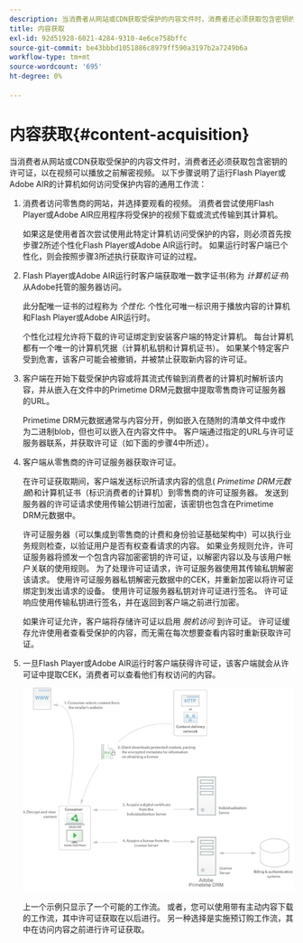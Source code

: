 ```yaml
---
description: 当消费者从网站或CDN获取受保护的内容文件时，消费者还必须获取包含密钥的许可证，以在视频可以播放之前解密视频。 以下步骤说明了运行Flash Player或Adobe AIR的计算机如何访问受保护内容的通用工作流
title: 内容获取
exl-id: 92d51928-6021-4284-9310-4e6ce758bffc
source-git-commit: be43bbbd1051886c8979ff590a3197b2a7249b6a
workflow-type: tm+mt
source-wordcount: '695'
ht-degree: 0%

---
```


# 内容获取{#content-acquisition}

当消费者从网站或CDN获取受保护的内容文件时，消费者还必须获取包含密钥的许可证，以在视频可以播放之前解密视频。 以下步骤说明了运行Flash Player或Adobe AIR的计算机如何访问受保护内容的通用工作流：

1. 消费者访问零售商的网站，并选择要观看的视频。 消费者尝试使用Flash Player或Adobe AIR应用程序将受保护的视频下载或流式传输到其计算机。

   如果这是使用者首次尝试使用此特定计算机访问受保护的内容，则必须首先按步骤2所述个性化Flash Player或Adobe AIR运行时。 如果运行时客户端已个性化，则会按照步骤3所述执行获取许可证的过程。

1. Flash Player或Adobe AIR运行时客户端获取唯一数字证书(称为 *计算机证书*)从Adobe托管的服务器访问。

   此分配唯一证书的过程称为 *个性化*. 个性化可唯一标识用于播放内容的计算机和Flash Player或Adobe AIR运行时。

   个性化过程允许将下载的许可证绑定到安装客户端的特定计算机。 每台计算机都有一个唯一的计算机凭据（计算机私钥和计算机证书）。 如果某个特定客户受到危害，该客户可能会被撤销，并被禁止获取新内容的许可证。

1. 客户端在开始下载受保护内容或将其流式传输到消费者的计算机时解析该内容，并从嵌入在文件中的Primetime DRM元数据中提取零售商许可证服务器的URL。

   Primetime DRM元数据通常与内容分开，例如嵌入在随附的清单文件中或作为二进制blob，但也可以嵌入在内容文件中。 客户端通过指定的URL与许可证服务器联系，并获取许可证（如下面的步骤4中所述）。
1. 客户端从零售商的许可证服务器获取许可证。

   在许可证获取期间，客户端发送标识所请求内容的信息( *Primetime DRM元数据*)和计算机证书（标识消费者的计算机）到零售商的许可证服务器。 发送到服务器的许可证请求使用传输公钥进行加密，该密钥也包含在Primetime DRM元数据中。

   许可证服务器（可以集成到零售商的计费和身份验证基础架构中）可以执行业务规则检查，以验证用户是否有权查看请求的内容。 如果业务规则允许，许可证服务器将颁发一个包含内容加密密钥的许可证，以解密内容以及与该用户帐户关联的使用规则。 为了处理许可证请求，许可证服务器使用其传输私钥解密该请求。 使用许可证服务器私钥解密元数据中的CEK，并重新加密以将许可证绑定到发出请求的设备。 使用许可证服务器私钥对许可证进行签名。 许可证响应使用传输私钥进行签名，并在返回到客户端之前进行加密。

   如果许可证允许，客户端将存储许可证以启用 *脱机访问* 到许可证。 许可证缓存允许使用者查看受保护的内容，而无需在每次想要查看内容时重新获取许可证。

1. 一旦Flash Player或Adobe AIR运行时客户端获得许可证，该客户端就会从许可证中提取CEK，消费者可以查看他们有权访问的内容。

   <!--<a id="fig_s43_gc2_44"></a>-->

   ![](assets/FMRMS_fig01_web.png)

   上一个示例只显示了一个可能的工作流。 或者，您可以使用带有主动内容下载的工作流，其中许可证获取在以后进行。 另一种选择是实施预订购工作流，其中在访问内容之前进行许可证获取。

